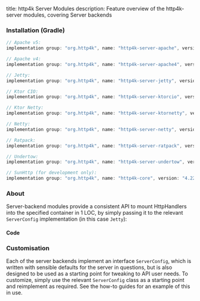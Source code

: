 title: http4k Server Modules
description: Feature overview of the http4k-server modules, covering Server backends

### Installation (Gradle)

```groovy
// Apache v5: 
implementation group: "org.http4k", name: "http4k-server-apache", version: "4.22.0.1"

// Apache v4: 
implementation group: "org.http4k", name: "http4k-server-apache4", version: "4.22.0.1"

// Jetty: 
implementation group: "org.http4k", name: "http4k-server-jetty", version: "4.22.0.1"

// Ktor CIO: 
implementation group: "org.http4k", name: "http4k-server-ktorcio", version: "4.22.0.1"

// Ktor Netty: 
implementation group: "org.http4k", name: "http4k-server-ktornetty", version: "4.22.0.1"

// Netty: 
implementation group: "org.http4k", name: "http4k-server-netty", version: "4.22.0.1"

// Ratpack: 
implementation group: "org.http4k", name: "http4k-server-ratpack", version: "4.22.0.1"

// Undertow: 
implementation group: "org.http4k", name: "http4k-server-undertow", version: "4.22.0.1"

// SunHttp (for development only): 
implementation group: "org.http4k", name: "http4k-core", version: "4.22.0.1"
```

### About
Server-backend modules provide a consistent API to mount HttpHandlers into the specified container in 1 LOC, by 
simply passing it to the relevant `ServerConfig` implementation (in this case `Jetty`):

#### Code [<img class="octocat"/>](https://github.com/http4k/http4k/blob/master/src/docs/guide/reference/servers/example_http.kt)

<script src="https://gist-it.appspot.com/https://github.com/http4k/http4k/blob/master/src/docs/guide/reference/servers/example_http.kt"></script>

### Customisation
Each of the server backends implement an interface `ServerConfig`, which is written with sensible defaults for the server in questions, 
but is also designed to be used as a starting point for tweaking to API user needs. To customize, simply use the relevant `ServerConfig` 
class as a starting point and reimplement as required. See the how-to guides for an example of this in use.
